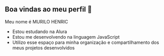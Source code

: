 ## Boa vindas ao meu perfil 💚
Meu nome é MURILO HENRIC

- Estou estudando na Alura
- Estou me desenvolvendo na linguagem JavaScript
- Utilizo esse espaço para minha organização e compartilhamento dos meus projetos desenvolvidos 
